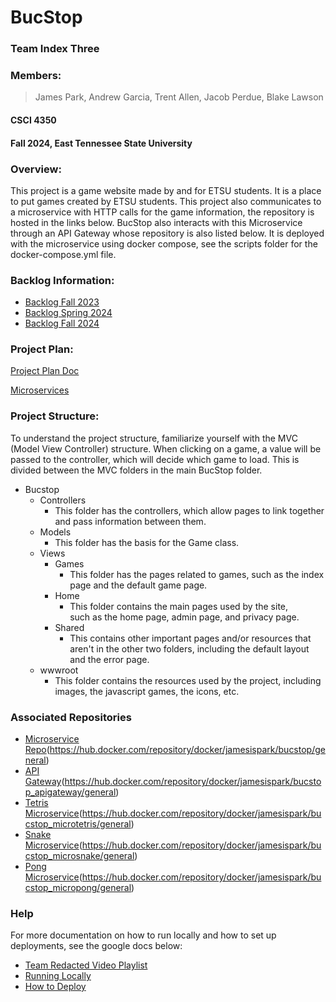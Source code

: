 # BucStop
### Team Index Three
### Members:
> James Park, Andrew Garcia, Trent Allen, Jacob Perdue, Blake Lawson
#### CSCI 4350
#### Fall 2024, East Tennessee State University

### Overview:
This project is a game website made by and for ETSU students. It
is a place to put games created by ETSU students.
This project also communicates to a microservice with HTTP calls for the game information, the repository is hosted in the links below. BucStop also interacts with this Microservice through an API Gateway whose repository is also listed below. It is deployed with the microservice using docker compose, see the scripts folder for the docker-compose.yml file.

### Backlog Information:
* [Backlog Fall 2023](https://brandonbcb02.atlassian.net/jira/software/projects/SCRUM/boards/1/backlog?epics=visible&atlOrigin=eyJpIjoiMjgzYjkwZGI0ZjU3NDNiM2JhMDNiOWU4MDliZjQ0YjEiLCJwIjoiaiJ9)
* [Backlog Spring 2024](https://docs.google.com/document/d/100WxhA-8cx5tWQfZs9JMoHvPGJO37cdkfATp0Td0uos/edit?usp=sharing)
* [Backlog Fall 2024](https://docs.google.com/document/d/1bRwSF4ruVywq7foFDtmQnjqAAKeYdk9yt1MvzyBBvL4/edit)
### Project Plan:
[Project Plan Doc](https://docs.google.com/document/d/12AH-SSa8jOCtNAGOVi41bWx9s0rQrPvtmCRUlanSDiY/edit?usp=sharing)

[Microservices](https://docs.google.com/document/d/1614BGhXJ8EkGg9p286xH0KazdWtSf83aGFW192Is-DI/edit)

### Project Structure: 
To understand the project structure, familiarize yourself with the
MVC (Model View Controller) structure. When clicking on a game, 
a value will be passed to the controller, which will decide which 
game to load. This is divided between the MVC folders in the main
BucStop folder.

* Bucstop
	* Controllers
		* This folder has the controllers, which allow pages to 
			link together and pass information between them.
	* Models
		* This folder has the basis for the Game class.
	* Views
		* Games
			* This folder has the pages related to games, such as
				the index page and the default game page.
		* Home
			* This folder contains the main pages used by the site, 				
				such as the home page, admin page, and privacy page.
		* Shared 
			* This contains other important pages and/or resources 
				that aren't in the other two folders, including the
				default layout and the error page.
	* wwwroot
		* This folder contains the resources used by the project, 
			including images, the javascript games, the icons, etc.
### Associated Repositories
* [Microservice Repo](https://github.com/Redacted-Team/4350_002_Fall23_MicroService)(https://hub.docker.com/repository/docker/jamesispark/bucstop/general)
* [API Gateway](https://github.com/JamesIsPark/Team-3-BucStop_APIGateway)(https://hub.docker.com/repository/docker/jamesispark/bucstop_apigateway/general)
* [Tetris Microservice](https://github.com/JamesIsPark/Team-3-BucStop_Tetris)(https://hub.docker.com/repository/docker/jamesispark/bucstop_microtetris/general)
* [Snake Microservice](https://github.com/JamesIsPark/Team-3-BucStop_Snake)(https://hub.docker.com/repository/docker/jamesispark/bucstop_microsnake/general)
* [Pong Microservice](https://github.com/JamesIsPark/Team-3-BucStop_Pong)(https://hub.docker.com/repository/docker/jamesispark/bucstop_micropong/general)

### Help
For more documentation on how to run locally and how to set up deployments, see the google docs below:
* [Team Redacted Video Playlist](https://youtube.com/playlist?list=PLxsGO-QGipWmVzxFkVbA-o6BUW5eRdk3H&si=a7jHaNBgdTtXgoJ4)
* [Running Locally](https://docs.google.com/document/d/1gfUpjZNfqWyv1ohUW1IaS8fOhXp0hOx6tFQVXBADa8Q/edit?usp=sharing)
* [How to Deploy](https://docs.google.com/document/d/1VElVP9HrOafxdM0HfD9jjM8HvnzBSpXhhq1O9VtTTug/edit?usp=sharing)
